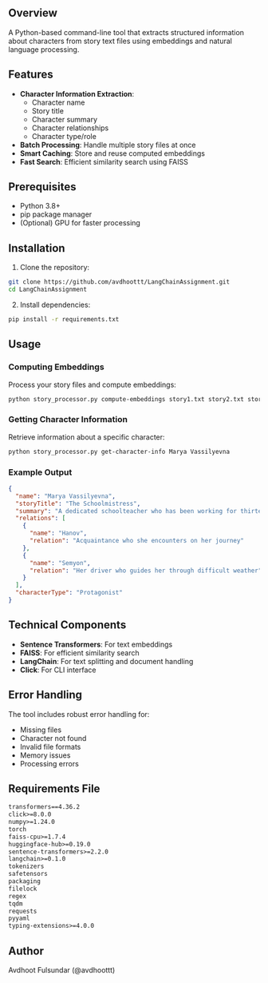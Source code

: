 ## Overview

A Python-based command-line tool that extracts structured information about characters from story text files using embeddings and natural language processing.

## Features

- **Character Information Extraction**:
  - Character name
  - Story title
  - Character summary
  - Character relationships
  - Character type/role
- **Batch Processing**: Handle multiple story files at once
- **Smart Caching**: Store and reuse computed embeddings
- **Fast Search**: Efficient similarity search using FAISS

## Prerequisites

- Python 3.8+
- pip package manager
- (Optional) GPU for faster processing

## Installation

1. Clone the repository:

```bash
git clone https://github.com/avdhoottt/LangChainAssignment.git
cd LangChainAssignment
```

2. Install dependencies:

```bash
pip install -r requirements.txt
```

## Usage

### Computing Embeddings

Process your story files and compute embeddings:

```bash
python story_processor.py compute-embeddings story1.txt story2.txt story3.txt
```

### Getting Character Information

Retrieve information about a specific character:

```bash
python story_processor.py get-character-info Marya Vassilyevna
```

### Example Output

```json
{
  "name": "Marya Vassilyevna",
  "storyTitle": "The Schoolmistress",
  "summary": "A dedicated schoolteacher who has been working for thirteen years, dealing with the challenges of rural education and a lonely life.",
  "relations": [
    {
      "name": "Hanov",
      "relation": "Acquaintance who she encounters on her journey"
    },
    {
      "name": "Semyon",
      "relation": "Her driver who guides her through difficult weather"
    }
  ],
  "characterType": "Protagonist"
}
```

## Technical Components

- **Sentence Transformers**: For text embeddings
- **FAISS**: For efficient similarity search
- **LangChain**: For text splitting and document handling
- **Click**: For CLI interface

## Error Handling

The tool includes robust error handling for:

- Missing files
- Character not found
- Invalid file formats
- Memory issues
- Processing errors

## Requirements File

```txt
transformers==4.36.2
click>=8.0.0
numpy>=1.24.0
torch
faiss-cpu>=1.7.4
huggingface-hub>=0.19.0
sentence-transformers>=2.2.0
langchain>=0.1.0
tokenizers
safetensors
packaging
filelock
regex
tqdm
requests
pyyaml
typing-extensions>=4.0.0
```

## Author

Avdhoot Fulsundar (@avdhoottt)
